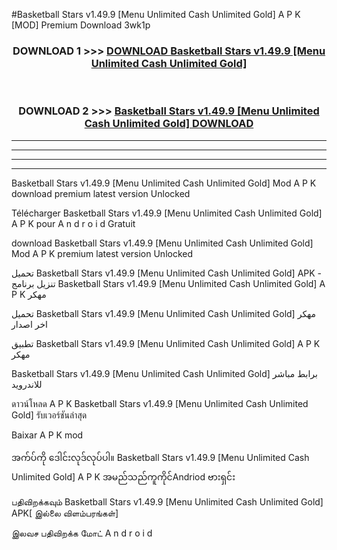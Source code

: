 #Basketball Stars v1.49.9  [Menu Unlimited Cash Unlimited Gold] A P K [MOD] Premium Download 3wk1p



<div align="center">

<h3>DOWNLOAD 1 >>> <a href="https://teeasianyam.web.app?sq=Basketball Stars v1.49.9  [Menu Unlimited Cash Unlimited Gold]">DOWNLOAD Basketball Stars v1.49.9  [Menu Unlimited Cash Unlimited Gold] </a></h3><br>

<h3>DOWNLOAD 2 >>> <a href="https://teeasianyam.web.app?sq=Basketball Stars v1.49.9  [Menu Unlimited Cash Unlimited Gold] ">Basketball Stars v1.49.9  [Menu Unlimited Cash Unlimited Gold]  DOWNLOAD </a></h3>

</div>


----------------------------------------------------------

----------------------------------------------------------

----------------------------------------------------------

----------------------------------------------------------


Basketball Stars v1.49.9  [Menu Unlimited Cash Unlimited Gold]  Mod A P K download premium latest version Unlocked

Télécharger Basketball Stars v1.49.9  [Menu Unlimited Cash Unlimited Gold]  A P K pour A n d r o i d Gratuit

download Basketball Stars v1.49.9  [Menu Unlimited Cash Unlimited Gold]  Mod A P K premium latest version Unlocked

تحميل Basketball Stars v1.49.9  [Menu Unlimited Cash Unlimited Gold]  APK - تنزيل برنامج Basketball Stars v1.49.9  [Menu Unlimited Cash Unlimited Gold]  A P K مهكر

تحميل Basketball Stars v1.49.9  [Menu Unlimited Cash Unlimited Gold]  مهكر اخر اصدار

تطبيق Basketball Stars v1.49.9  [Menu Unlimited Cash Unlimited Gold]  A P K مهكر

Basketball Stars v1.49.9  [Menu Unlimited Cash Unlimited Gold]  برابط مباشر للاندرويد

ดาวน์โหลด A P K Basketball Stars v1.49.9  [Menu Unlimited Cash Unlimited Gold]  รับเวอร์ชันล่าสุด

Baixar A P K mod

အက်ပ်ကို ဒေါင်းလုဒ်လုပ်ပါ။ Basketball Stars v1.49.9  [Menu Unlimited Cash Unlimited Gold]  A P K အမည်သည်ကူကိုင်Andriod ဗားရှင်း

பதிவிறக்கவும் Basketball Stars v1.49.9  [Menu Unlimited Cash Unlimited Gold]  APK[ இல்லை விளம்பரங்கள்] 
 
இலவச பதிவிறக்க மோட் A n d r o i d



